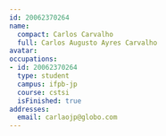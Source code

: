 ```yaml
---
id: 20062370264
name:
  compact: Carlos Carvalho
  full: Carlos Augusto Ayres Carvalho
avatar:
occupations:
- id: 20062370264
  type: student
  campus: ifpb-jp
  course: cstsi
  isFinished: true
addresses:
  email: carlaojp@globo.com
---
```

